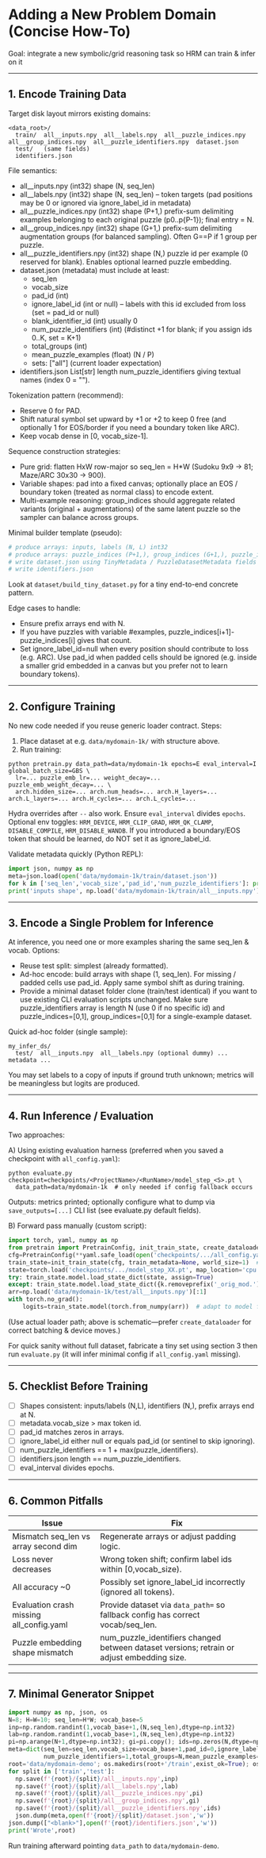 # Adding a New Problem Domain (Concise How‑To)

Goal: integrate a new symbolic/grid reasoning task so HRM can train & infer on it

---
## 1. Encode Training Data
Target disk layout mirrors existing domains:
```
<data_root>/
  train/  all__inputs.npy  all__labels.npy  all__puzzle_indices.npy  all__group_indices.npy  all__puzzle_identifiers.npy  dataset.json
  test/   (same fields)
  identifiers.json
```
File semantics:
* all__inputs.npy  (int32) shape (N, seq_len)
* all__labels.npy  (int32) shape (N, seq_len) – token targets (pad positions may be 0 or ignored via ignore_label_id in metadata)
* all__puzzle_indices.npy  (int32) shape (P+1,) prefix-sum delimiting examples belonging to each original puzzle (p0..p{P-1}); final entry = N.
* all__group_indices.npy   (int32) shape (G+1,) prefix-sum delimiting augmentation groups (for balanced sampling). Often G==P if 1 group per puzzle.
* all__puzzle_identifiers.npy (int32) shape (N,) puzzle id per example (0 reserved for blank). Enables optional learned puzzle embedding.
* dataset.json  (metadata) must include at least:
  - seq_len
  - vocab_size
  - pad_id (int)
  - ignore_label_id (int or null) – labels with this id excluded from loss (set = pad_id or null)
  - blank_identifier_id (int) usually 0
  - num_puzzle_identifiers (int) (#distinct +1 for blank; if you assign ids 0..K, set = K+1)
  - total_groups (int)
  - mean_puzzle_examples (float) (N / P)
  - sets: ["all"] (current loader expectation)
* identifiers.json  List[str] length num_puzzle_identifiers giving textual names (index 0 = "<blank>").

Tokenization pattern (recommend):
* Reserve 0 for PAD.
* Shift natural symbol set upward by +1 or +2 to keep 0 free (and optionally 1 for EOS/border if you need a boundary token like ARC).
* Keep vocab dense in [0, vocab_size-1].

Sequence construction strategies:
* Pure grid: flatten HxW row-major so seq_len = H*W (Sudoku 9x9 -> 81; Maze/ARC 30x30 -> 900).
* Variable shapes: pad into a fixed canvas; optionally place an EOS / boundary token (treated as normal class) to encode extent.
* Multi-example reasoning: group_indices should aggregate related variants (original + augmentations) of the same latent puzzle so the sampler can balance across groups.

Minimal builder template (pseudo):
```python
# produce arrays: inputs, labels (N, L) int32
# produce arrays: puzzle_indices (P+1,), group_indices (G+1,), puzzle_identifiers (N,)
# write dataset.json using TinyMetadata / PuzzleDatasetMetadata fields
# write identifiers.json
```
Look at `dataset/build_tiny_dataset.py` for a tiny end-to-end concrete pattern.

Edge cases to handle:
* Ensure prefix arrays end with N.
* If you have puzzles with variable #examples, puzzle_indices[i+1]-puzzle_indices[i] gives that count.
* Set ignore_label_id=null when every position should contribute to loss (e.g. ARC). Use pad_id when padded cells should be ignored (e.g. inside a smaller grid embedded in a canvas but you prefer not to learn boundary tokens).

---
## 2. Configure Training
No new code needed if you reuse generic loader contract. Steps:
1. Place dataset at e.g. `data/mydomain-1k/` with structure above.
2. Run training:
```
python pretrain.py data_path=data/mydomain-1k epochs=E eval_interval=I global_batch_size=GBS \
  lr=... puzzle_emb_lr=... weight_decay=... puzzle_emb_weight_decay=... \
  arch.hidden_size=... arch.num_heads=... arch.H_layers=... arch.L_layers=... arch.H_cycles=... arch.L_cycles=...
```
Hydra overrides after `--` also work. Ensure `eval_interval` divides `epochs`.
Optional env toggles: `HRM_DEVICE`, `HRM_CLIP_GRAD`, `HRM_QK_CLAMP`, `DISABLE_COMPILE`, `HRM_DISABLE_WANDB`.
If you introduced a boundary/EOS token that should be learned, do NOT set it as ignore_label_id.

Validate metadata quickly (Python REPL):
```python
import json, numpy as np
meta=json.load(open('data/mydomain-1k/train/dataset.json'))
for k in ['seq_len','vocab_size','pad_id','num_puzzle_identifiers']: print(k, meta[k])
print('inputs shape', np.load('data/mydomain-1k/train/all__inputs.npy').shape)
```

---
## 3. Encode a Single Problem for Inference
At inference, you need one or more examples sharing the same seq_len & vocab.
Options:
* Reuse test split: simplest (already formatted).
* Ad-hoc encode: build arrays with shape (1, seq_len). For missing / padded cells use pad_id. Apply same symbol shift as during training.
* Provide a minimal dataset folder clone (train/test identical) if you want to use existing CLI evaluation scripts unchanged.
Make sure puzzle_identifiers array is length N (use 0 if no specific id) and puzzle_indices=[0,1], group_indices=[0,1] for a single-example dataset.

Quick ad-hoc folder (single sample):
```
my_infer_ds/
  test/  all__inputs.npy  all__labels.npy (optional dummy) ... metadata ...
```
You may set labels to a copy of inputs if ground truth unknown; metrics will be meaningless but logits are produced.

---
## 4. Run Inference / Evaluation
Two approaches:

A) Using existing evaluation harness (preferred when you saved a checkpoint with `all_config.yaml`):
```
python evaluate.py checkpoint=checkpoints/<ProjectName>/<RunName>/model_step_<S>.pt \
  data_path=data/mydomain-1k  # only needed if config fallback occurs
```
Outputs: metrics printed; optionally configure what to dump via `save_outputs=[...]` CLI list (see evaluate.py default fields).

B) Forward pass manually (custom script):
```python
import torch, yaml, numpy as np
from pretrain import PretrainConfig, init_train_state, create_dataloader
cfg=PretrainConfig(**yaml.safe_load(open('checkpoints/.../all_config.yaml')))
train_state=init_train_state(cfg, train_metadata=None, world_size=1)  # metadata auto from dataloader later
state=torch.load('checkpoints/.../model_step_XX.pt', map_location='cpu')
try: train_state.model.load_state_dict(state, assign=True)
except: train_state.model.load_state_dict({k.removeprefix('_orig_mod.'):v for k,v in state.items()}, assign=True)
arr=np.load('data/mydomain-1k/test/all__inputs.npy')[:1]
with torch.no_grad():
    logits=train_state.model(torch.from_numpy(arr))  # adapt to model forward signature if different
```
(Use actual loader path; above is schematic—prefer `create_dataloader` for correct batching & device moves.)

For quick sanity without full dataset, fabricate a tiny set using section 3 then run `evaluate.py` (it will infer minimal config if `all_config.yaml` missing).

---
## 5. Checklist Before Training
- [ ] Shapes consistent: inputs/labels (N,L), identifiers (N,), prefix arrays end at N.
- [ ] metadata.vocab_size > max token id.
- [ ] pad_id matches zeros in arrays.
- [ ] ignore_label_id either null or equals pad_id (or sentinel to skip ignoring).
- [ ] num_puzzle_identifiers == 1 + max(puzzle_identifiers).
- [ ] identifiers.json length == num_puzzle_identifiers.
- [ ] eval_interval divides epochs.

---
## 6. Common Pitfalls
| Issue | Fix |
|-------|-----|
| Mismatch seq_len vs array second dim | Regenerate arrays or adjust padding logic. |
| Loss never decreases | Wrong token shift; confirm label ids within [0,vocab_size). |
| All accuracy ~0 | Possibly set ignore_label_id incorrectly (ignored all tokens). |
| Evaluation crash missing all_config.yaml | Provide dataset via `data_path=` so fallback config has correct vocab/seq_len. |
| Puzzle embedding shape mismatch | num_puzzle_identifiers changed between dataset versions; retrain or adjust embedding size. |

---
## 7. Minimal Generator Snippet
```python
import numpy as np, json, os
N=8; H=W=10; seq_len=H*W; vocab_base=5
inp=np.random.randint(1,vocab_base+1,(N,seq_len),dtype=np.int32)
lab=np.random.randint(1,vocab_base+1,(N,seq_len),dtype=np.int32)
pi=np.arange(N+1,dtype=np.int32); gi=pi.copy(); ids=np.zeros(N,dtype=np.int32)
meta=dict(seq_len=seq_len,vocab_size=vocab_base+1,pad_id=0,ignore_label_id=0,blank_identifier_id=0,
          num_puzzle_identifiers=1,total_groups=N,mean_puzzle_examples=1.0,sets=["all"])
root='data/mydomain-demo'; os.makedirs(root+'/train',exist_ok=True); os.makedirs(root+'/test',exist_ok=True)
for split in ['train','test']:
  np.save(f'{root}/{split}/all__inputs.npy',inp)
  np.save(f'{root}/{split}/all__labels.npy',lab)
  np.save(f'{root}/{split}/all__puzzle_indices.npy',pi)
  np.save(f'{root}/{split}/all__group_indices.npy',gi)
  np.save(f'{root}/{split}/all__puzzle_identifiers.npy',ids)
  json.dump(meta,open(f'{root}/{split}/dataset.json','w'))
json.dump(["<blank>"],open(f'{root}/identifiers.json','w'))
print('Wrote',root)
```
Run training afterward pointing `data_path` to `data/mydomain-demo`.

